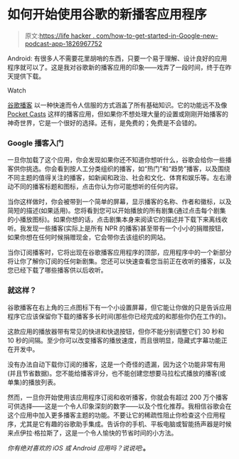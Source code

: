# 如何开始使用谷歌的新播客应用程序

> 原文:[https://life hacker . com/how-to-get-started-in-Google-new-podcast-app-1826967752](https://lifehacker.com/how-to-get-started-in-googles-new-podcasts-app-1826967752)

Android: 有很多人不需要花里胡哨的东西，只要一个易于理解、设计良好的应用程序就可以了。这是我对谷歌新的播客应用的印象——戏弄了一段时间，终于在昨天提供下载。

Watch

[谷歌播客](https://play.google.com/store/apps/details?id=com.google.android.apps.podcasts) 以一种快速而令人信服的方式涵盖了所有基础知识。它的功能远不及像 [Pocket Casts](https://lifehacker.com/how-to-use-pocket-casts-to-wrangle-your-horrible-podcas-1793102283) 这样的播客应用，但如果你不想处理大量的设置或刚刚开始播客的神奇世界，它是一个很好的选择。还有，是免费的；免费是不会错的。

### Google 播客入门

一旦你加载了这个应用，你会发现如果你还不知道你想听什么，谷歌会给你一些播客供你挑选。你会看到按人工分类组织的播客，如“热门”和“趋势”播客，以及围绕不同主题的值得关注的播客，如新闻和政治、社会和文化、体育和娱乐等。左右滑动不同的播客标题和图标，点击你认为你可能想听的任何内容。

当你这样做时，你会被带到一个简单的屏幕，显示播客的名称、作者和徽标，以及简短的描述(如果适用)。您将看到您可以开始播放的所有剧集(通过点击每个剧集的小播放图标)。如果你想的话，点击剧集本身来阅读它的描述并下载下来离线收听。我发现一些播客(实际上是所有 NPR 的播客)甚至带有一个小小的捐赠按钮，如果你想在任何时候捐赠现金，它会带你去该组织的网站。

当你订阅播客时，它将出现在谷歌播客应用程序的顶部，应用程序中的一个新部分将让你了解你订阅的任何新剧集。您还可以快速查看您当前正在收听的播客，以及您已经下载了哪些播客供以后收听。

### 就这样？

谷歌播客在右上角的三点图标下有一个小设置屏幕，但它能让你做的只是告诉应用程序它应该保留你下载的播客多长时间(那些你已经完成的和那些你仍在工作的)。

这款应用的播放器带有常见的快进和快退按钮，但你不能分别调整它们 30 秒和 10 秒的间隔。至少你可以改变播客的播放速度，而且很明显，隐藏式字幕功能正在开发中。

没有办法自动下载你订阅的播客，这是一个奇怪的遗漏，因为这个功能非常有用(并且节省数据)。您不能给播客评分，也不能创建您想要马拉松式播放的播客(或单集)的播放列表。

然而，一旦你开始使用该应用程序订阅和收听播客，你就会有超过 200 万个播客可供选择——这是一个令人印象深刻的数字——以及个性化推荐。我相信谷歌会在这个应用中加入更多播客主题的功能。不要让它的稀疏性阻止你检查这个应用程序，尤其是它有趣的谷歌助手集成。告诉你的手机、平板电脑或智能扬声器是时候来点伊拉·格拉斯了，这是一个令人愉快的节省时间的小方法。

*你有绝对喜欢的 iOS 或 Android 应用吗？说说吧:*[](mailto:david.murphy@lifehacker.com?subject=App%20of%20the%20Week)**。**